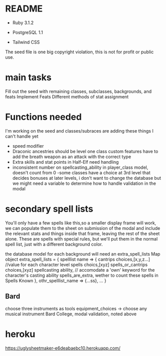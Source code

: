 # README

* Ruby 3.1.2

* PostgreSQL 1.1

* Tailwind CSS

The seed file is one big copyright violation, this is not for profit or public use.

# main tasks
Fill out the seed with remaining classes, subclasses, backgrounds, and feats
Implement Feats
Different methods of stat assignment

# Functions needed
I'm working on the seed and classes/subraces are adding these things I can't handle yet
   - speed modifier
   - Draconic ancestries should be level one class custom features
    have to add the breath weapon as an attack with the correct type
   - Extra skills and stat points in Half-Elf need handling
   - inconsistent number on spellcasting_ability in player_class model, doesn't count from 0
   -some classes have a choice at 3rd level that decides bonuses at later levels, i don't want to change the database but we might need a variable to determine how to handle validation in the modal

# secondary spell lists
  You'll only have a few spells like this,so a smaller display frame will work, we can populate them to the sheet on submission of the modal and include the relevant stats and things inside that frame, leaving the rest of the sheet alone. These are spells with special rules, but we'll put them in the normal spell list, just with a different background color.

  the database model for each background will need an extra_spell_lists Map object
  extra_spell_lists = {
      spelllist name => {
        cantrips choices,[x,y,z...] //value for each character level
        spells choics,[xyz]
        spells_or_cantrips choices,[xyz]
        spellcasting ability, // accomodate a 'own' keyword for the character's casting ability
        spells_are_extra, wether to count these spells in Spells Known
      },
      othr_spelllist_name => {...ss},
      ...
  }

##  Bard
   choose three instruments as tools
   equipment_choices -> choose any musical instrument
   Bard College, modal validation, noted above


# heroku
https://uglysheetmaker-e6deabaebc10.herokuapp.com/